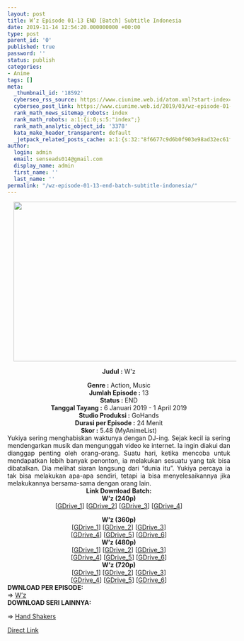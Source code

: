 ```yaml
---
layout: post
title: W’z Episode 01-13 END [Batch] Subtitle Indonesia
date: 2019-11-14 12:54:20.000000000 +00:00
type: post
parent_id: '0'
published: true
password: ''
status: publish
categories:
- Anime
tags: []
meta:
  _thumbnail_id: '18592'
  cyberseo_rss_source: https://www.ciunime.web.id/atom.xml?start-index=1951&max-results=150
  cyberseo_post_link: https://www.ciunime.web.id/2019/03/wz-episode-01-13-end-batch-subtitle.html
  rank_math_news_sitemap_robots: index
  rank_math_robots: a:1:{i:0;s:5:"index";}
  rank_math_analytic_object_id: '3378'
  kata_make_header_transparent: default
  _jetpack_related_posts_cache: a:1:{s:32:"8f6677c9d6b0f903e98ad32ec61f8deb";a:2:{s:7:"expires";i:1657874693;s:7:"payload";a:0:{}}}
author:
  login: admin
  email: senseads014@gmail.com
  display_name: admin
  first_name: ''
  last_name: ''
permalink: "/wz-episode-01-13-end-batch-subtitle-indonesia/"
---
```

<div style="text-align: center;">
<div style="text-align: left;">
<div class="separator" style="clear: both; text-align: center;"><a href="https://4.bp.blogspot.com/-vuyLKwb_m9Y/XFauoOEc9DI/AAAAAAAAJjA/H5GfTeD9ifktXn6JETpcHLddV3SS-vRTgCLcBGAs/s1600/W%2527z.jpg" style="margin-left: 1em; margin-right: 1em;"><img border="0" data-original-height="720" data-original-width="1280" height="360" src="{{ site.baseurl }}/assets/2019/11/W%2527z.jpg" width="640" /></a></div>
<p></div>
<p><b>Judul</b><b><b> </b>:</b> W’z</div>
<div style="text-align: center;"><b><b>Genre :</b></b> Action, Music</div>
<div style="text-align: center;"><b>Jumlah Episode :</b> 13<br /><b>Status :</b> END<br /><b>Tanggal Tayang :</b> 6 Januari 2019 - 1 April 2019<br /><b>Studio Produksi :</b> GoHands<br /><b>Durasi per Episode :</b> 24 Menit</div>
<div style="text-align: center;"><b>Skor :</b> 5.48 (MyAnimeList)</div>
<div style="text-align: center;"></div>
<div style="text-align: justify;">Yukiya sering menghabiskan waktunya dengan DJ-ing. Sejak kecil ia sering mendengarkan musik dan mengunggah video ke internet. Ia ingin diakui dan dianggap penting oleh orang-orang. Suatu hari, ketika mencoba untuk mendapatkan lebih banyak penonton, ia melakukan sesuatu yang tak bisa dibatalkan. Dia melihat siaran langsung dari “dunia itu”. Yukiya percaya ia tak bisa melakukan apa-apa sendiri, tetapi ia bisa menyelesaikannya jika melakukannya bersama-sama dengan orang lain.</div>
<div style="text-align: justify;"></div>
<div style="text-align: justify;"></div>
<div style="text-align: center;"><b>Link Download Batch:</b></div>
<div style="text-align: center;">
<div style="text-align: center;"><b>W’z (240p)</b></div>
<div style="text-align: center;">[<a href="https://drive.google.com/uc?id=1jB03aCZWv2mYbiLSNoEJULxfZVadcfnC" target="_blank" rel="noopener">GDrive_1</a>] [<a href="https://drive.google.com/uc?id=18Wc7QalVitQ97z72EhCWfIN2VOeQOPzE" target="_blank" rel="noopener">GDrive_2</a>] [<a href="https://drive.google.com/uc?id=1Mg8f1dJc1OdxFaebcRDKsbyTwJHeNWAm" target="_blank" rel="noopener">GDrive_3</a>] [<a href="https://drive.google.com/uc?id=1pSb1b_SbdHLD3YnMokFBCSO6H7bjgG-I" target="_blank" rel="noopener">GDrive_4</a>]</p>
</div>
</div>
<div style="text-align: center;"><b>W’z (360p)</b></div>
<div style="text-align: center;">[<a href="https://drive.google.com/uc?id=1gfuCUeCa6uqzrPkelRByuZOlXPrqzAjd" target="_blank" rel="noopener">GDrive_1</a>] [<a href="https://drive.google.com/uc?id=149dwabJQBM2n92y7D2o3MR_G6Mg7Wogf" target="_blank" rel="noopener">GDrive_2</a>] [<a href="https://drive.google.com/uc?id=1aa1cUPsx4CG7gmJ_5piB8TCd3tGqKeYJ" target="_blank" rel="noopener">GDrive_3</a>]<br />[<a href="https://drive.google.com/uc?id=1Nn489lVF1pm0jDc3Xhl8oG0pKEfJ_RY_" target="_blank" rel="noopener">GDrive_4</a>] [<a href="https://drive.google.com/uc?export=download&amp;id=1N_WQ8IK5i5yEf4vNI1XIHOcsAKtfMYxm" target="_blank" rel="noopener">GDrive_5</a>] [<a href="https://drive.google.com/uc?export=download&amp;id=1lOWA7ySgh-WETdMJ58DINT_KGEX18a0l" target="_blank" rel="noopener">GDrive_6</a>]</div>
<div style="text-align: center;"></div>
<div style="text-align: center;"><b>W’z (480p)</b><br />[<a href="https://drive.google.com/uc?id=1tzZjeZYXWN9KLAz2HMbfy2sWTsXo1N70" target="_blank" rel="noopener">GDrive_1</a>] [<a href="https://drive.google.com/uc?id=1SLtgTRj_JHrQlcXu_OsD86YjwrJwJtB6" target="_blank" rel="noopener">GDrive_2</a>] [<a href="https://drive.google.com/uc?id=17AhEgP_xe8y_guAR4uIfhUjlCgrleV2T" target="_blank" rel="noopener">GDrive_3</a>]<br />[<a href="https://drive.google.com/uc?id=1JTiBfvvEq-DiF-NZa9fFFKb4eBg8GdSW" target="_blank" rel="noopener">GDrive_4</a>] [<a href="https://drive.google.com/uc?id=1kSdjasLCZjiDf5DftYFrJiWDZW7bOZIe" target="_blank" rel="noopener">GDrive_5</a>] [<a href="https://drive.google.com/uc?id=1FjkpB81O1Xjaq_HfLSFO31-dI_wXaDOG" target="_blank" rel="noopener">GDrive_6</a>]</div>
<div style="text-align: center;"><b>W’z (720p)</b><br />[<a href="https://drive.google.com/uc?id=1EHFbbrXsF7cSy8TK2hLVskXXZ6biIHei" target="_blank" rel="noopener">GDrive_1</a>] [<a href="https://drive.google.com/uc?id=1h2jCodAZoCwPo6-Ca-xw-iggumZoTz8p" target="_blank" rel="noopener">GDrive_2</a>] [<a href="https://drive.google.com/uc?id=1HDapamZGSHApi07M51kE3o1_3gMQZVF4" target="_blank" rel="noopener">GDrive_3</a>]<br />[<a href="https://drive.google.com/uc?id=1z9pXqe8ndr5ouBQaSwl_uwA9uQ2u9FWa" target="_blank" rel="noopener">GDrive_4</a>] [<a href="https://drive.google.com/uc?id=1nxhc2OVsdH6wl1mV1_FfCakK3xkEaSaf" target="_blank" rel="noopener">GDrive_5</a>] [<a href="https://drive.google.com/uc?id=1UsWejtwJjwjkg2JilEKFvDe9FYEpkpG3" target="_blank" rel="noopener">GDrive_6</a>]
<div style="text-align: left;"></div>
<div style="text-align: left;"></div>
<div style="text-align: left;"><b>DWNLOAD PER EPISODE:</b></div>
<div style="text-align: left;">=&gt;&nbsp;<a href="https://www.ciunime.com/2019/02/wz-subtitle-indonesia.html" target="_blank" rel="noopener">W’z</a></div>
<div style="text-align: left;"><b>DOWNLOAD SERI LAINNYA:</b></p>
<p>=&gt;&nbsp;<a href="https://www.ciunime.web.id/2019/07/hand-shaker-episode-01-12-end-batch.html" target="_blank" rel="noopener">Hand Shakers</a></p>
</div>
</div>
<link rel="stylesheet" href="https://cdnjs.cloudflare.com/ajax/libs/font-awesome/4.7.0/css/font-awesome.min.css" />
<div class="divbtn"> <a href="https://handymansurrender.com/fihup8buzv?key=94550f7ce39444073321dde3b8782f97" class="btn"><i class="fa fa-download"></i> Direct Link</a> </div>
